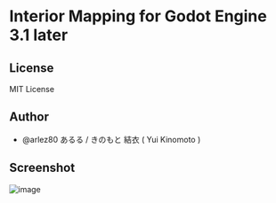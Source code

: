 # Interior Mapping for Godot Engine 3.1 later

## License

MIT License

## Author

* @arlez80 あるる / きのもと 結衣 ( Yui Kinomoto )

## Screenshot

![image](https://bitbucket.org/arlez80/godot-interior-mapping/downloads/screenshot.PNG)
